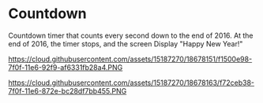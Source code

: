 # Countdown
Countdown timer that counts every second down to the end of 2016. At the end of 2016, the timer stops, and the screen Display "Happy New Year!"


https://cloud.githubusercontent.com/assets/15187270/18678151/f1500e98-7f0f-11e6-92f9-af6331fb28a4.PNG

https://cloud.githubusercontent.com/assets/15187270/18678163/f72ceb38-7f0f-11e6-872e-bc28df7bb455.PNG
